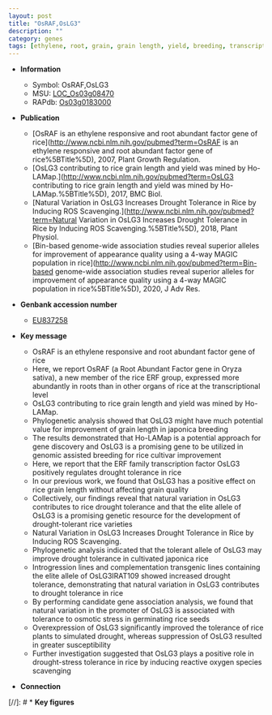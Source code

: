 ```yaml
---
layout: post
title: "OsRAF,OsLG3"
description: ""
category: genes
tags: [ethylene, root, grain, grain length, yield, breeding, transcription factor, development, drought, tolerance, drought tolerance, stress, quality, stress tolerance, reactive oxygen species, grain quality]
---
```


* **Information**  
    + Symbol: OsRAF,OsLG3  
    + MSU: [LOC_Os03g08470](http://rice.uga.edu/cgi-bin/ORF_infopage.cgi?orf=LOC_Os03g08470)  
    + RAPdb: [Os03g0183000](http://rapdb.dna.affrc.go.jp/viewer/gbrowse_details/irgsp1?name=Os03g0183000)  

* **Publication**  
    + [OsRAF is an ethylene responsive and root abundant factor gene of rice](http://www.ncbi.nlm.nih.gov/pubmed?term=OsRAF is an ethylene responsive and root abundant factor gene of rice%5BTitle%5D), 2007, Plant Growth Regulation.
    + [OsLG3 contributing to rice grain length and yield was mined by Ho-LAMap.](http://www.ncbi.nlm.nih.gov/pubmed?term=OsLG3 contributing to rice grain length and yield was mined by Ho-LAMap.%5BTitle%5D), 2017, BMC Biol.
    + [Natural Variation in OsLG3 Increases Drought Tolerance in Rice by Inducing ROS Scavenging.](http://www.ncbi.nlm.nih.gov/pubmed?term=Natural Variation in OsLG3 Increases Drought Tolerance in Rice by Inducing ROS Scavenging.%5BTitle%5D), 2018, Plant Physiol.
    + [Bin-based genome-wide association studies reveal superior alleles for improvement of appearance quality using a 4-way MAGIC population in rice](http://www.ncbi.nlm.nih.gov/pubmed?term=Bin-based genome-wide association studies reveal superior alleles for improvement of appearance quality using a 4-way MAGIC population in rice%5BTitle%5D), 2020, J Adv Res.

* **Genbank accession number**  
    + [EU837258](http://www.ncbi.nlm.nih.gov/nuccore/EU837258)

* **Key message**  
    + OsRAF is an ethylene responsive and root abundant factor gene of rice
    + Here, we report OsRAF (a Root Abundant Factor gene in Oryza sativa), a new member of the rice ERF group, expressed more abundantly in roots than in other organs of rice at the transcriptional level
    + OsLG3 contributing to rice grain length and yield was mined by Ho-LAMap.
    + Phylogenetic analysis showed that OsLG3 might have much potential value for improvement of grain length in japonica breeding
    + The results demonstrated that Ho-LAMap is a potential approach for gene discovery and OsLG3 is a promising gene to be utilized in genomic assisted breeding for rice cultivar improvement
    + Here, we report that the ERF family transcription factor OsLG3 positively regulates drought tolerance in rice
    + In our previous work, we found that OsLG3 has a positive effect on rice grain length without affecting grain quality
    + Collectively, our findings reveal that natural variation in OsLG3 contributes to rice drought tolerance and that the elite allele of OsLG3 is a promising genetic resource for the development of drought-tolerant rice varieties
    + Natural Variation in OsLG3 Increases Drought Tolerance in Rice by Inducing ROS Scavenging.
    + Phylogenetic analysis indicated that the tolerant allele of OsLG3 may improve drought tolerance in cultivated japonica rice
    + Introgression lines and complementation transgenic lines containing the elite allele of OsLG3IRAT109 showed increased drought tolerance, demonstrating that natural variation in OsLG3 contributes to drought tolerance in rice
    + By performing candidate gene association analysis, we found that natural variation in the promoter of OsLG3 is associated with tolerance to osmotic stress in germinating rice seeds
    + Overexpression of OsLG3 significantly improved the tolerance of rice plants to simulated drought, whereas suppression of OsLG3 resulted in greater susceptibility
    + Further investigation suggested that OsLG3 plays a positive role in drought-stress tolerance in rice by inducing reactive oxygen species scavenging

* **Connection**  

[//]: # * **Key figures**  


